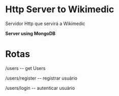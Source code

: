 # Http Server to Wikimedic

Servidor Http que servirá a Wikimedic

**Server using MongoDB**


# Rotas

/users -- get Users 

/users/register -- registrar usuário 

/users/login -- autenticar usuário
